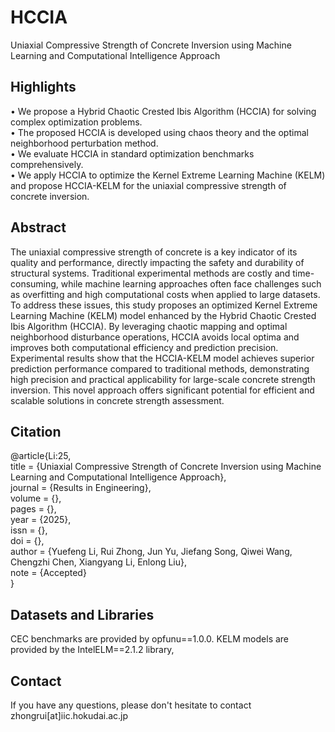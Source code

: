 # HCCIA
Uniaxial Compressive Strength of Concrete Inversion using Machine Learning and Computational Intelligence Approach

## Highlights  
• We propose a Hybrid Chaotic Crested Ibis Algorithm (HCCIA) for solving complex optimization problems.  
• The proposed HCCIA is developed using chaos theory and the optimal neighborhood perturbation method.  
• We evaluate HCCIA in standard optimization benchmarks comprehensively.  
• We apply HCCIA to optimize the Kernel Extreme Learning Machine (KELM) and propose HCCIA-KELM for the uniaxial compressive strength of concrete inversion.  

## Abstract
The uniaxial compressive strength of concrete is a key indicator of its quality and performance, directly impacting the safety and durability of structural systems. Traditional experimental methods are costly and time-consuming, while machine learning approaches often face challenges such as overfitting and high computational costs when applied to large datasets. To address these issues, this study proposes an optimized Kernel Extreme Learning Machine (KELM) model enhanced by the Hybrid Chaotic Crested Ibis Algorithm (HCCIA). By leveraging chaotic mapping and optimal neighborhood disturbance operations, HCCIA avoids local optima and improves both computational efficiency and prediction precision. Experimental results show that the HCCIA-KELM model achieves superior prediction performance compared to traditional methods, demonstrating high precision and practical applicability for large-scale concrete strength inversion. This novel approach offers significant potential for efficient and scalable solutions in concrete strength assessment.

## Citation
@article{Li:25,  
title = {Uniaxial Compressive Strength of Concrete Inversion using Machine Learning and Computational Intelligence Approach},  
journal = {Results in Engineering},  
volume = {},  
pages = {},  
year = {2025},  
issn = {},  
doi = {},  
author = {Yuefeng Li, Rui Zhong, Jun Yu, Jiefang Song, Qiwei Wang, Chengzhi Chen, Xiangyang Li, Enlong Liu},  
note = {Accepted}  
}

## Datasets and Libraries
CEC benchmarks are provided by opfunu==1.0.0. KELM models are provided by the IntelELM==2.1.2 library, 


## Contact
If you have any questions, please don't hesitate to contact zhongrui[at]iic.hokudai.ac.jp
